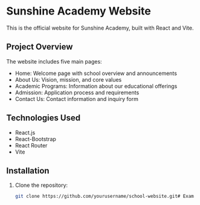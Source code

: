 # Sunshine Academy Website

This is the official website for Sunshine Academy, built with React and Vite.

## Project Overview

The website includes five main pages:
- Home: Welcome page with school overview and announcements
- About Us: Vision, mission, and core values
- Academic Programs: Information about our educational offerings
- Admission: Application process and requirements
- Contact Us: Contact information and inquiry form

## Technologies Used
- React.js
- React-Bootstrap
- React Router
- Vite

## Installation

1. Clone the repository:
   ```bash
   git clone https://github.com/yourusername/school-website.git# Exam
